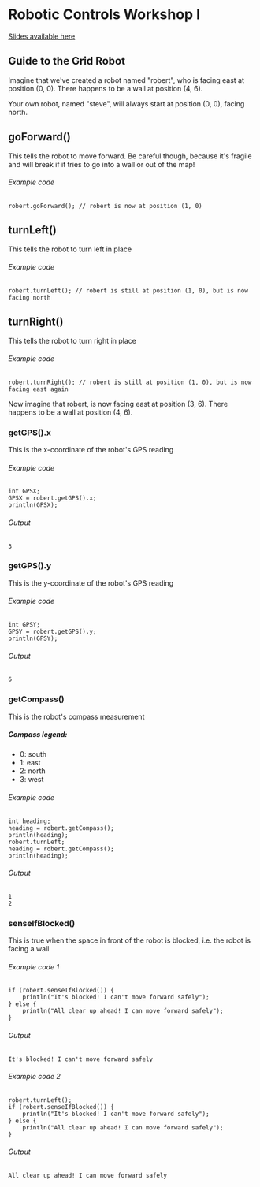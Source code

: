 # Robotic Controls Workshop I

[Slides available here](https://docs.google.com/presentation/d/1KAk-CsL1MiSS8Q9jD7Ha7Edlxk9EQZnEYCxkdOKXJSk/edit?usp=sharing)

## Guide to the Grid Robot

Imagine that we've created a robot named "robert", who is facing east at position (0, 0). There happens to be a wall at position (4, 6).

Your own robot, named "steve", will always start at position (0, 0), facing north.

## goForward()
This tells the robot to move forward. Be careful though, because it's fragile and will break if it tries to go into a wall or out of the map!

###### Example code
    robert.goForward(); // robert is now at position (1, 0)
  
## turnLeft()
This tells the robot to turn left in place

###### Example code
    robert.turnLeft(); // robert is still at position (1, 0), but is now facing north

## turnRight()
This tells the robot to turn right in place

###### Example code
    robert.turnRight(); // robert is still at position (1, 0), but is now facing east again

Now imagine that robert, is now facing east at position (3, 6). There happens to be a wall at position (4, 6).

### getGPS().x
This is the x-coordinate of the robot's GPS reading
###### Example code
    int GPSX;
    GPSX = robert.getGPS().x;
    println(GPSX);
  
###### Output
    3

### getGPS().y
This is the y-coordinate of the robot's GPS reading
###### Example code
    int GPSY;
    GPSY = robert.getGPS().y;
    println(GPSY);
  
###### Output
    6

### getCompass()
This is the robot's compass measurement

##### Compass legend:
- 0: south
- 1: east
- 2: north
- 3: west

###### Example code
    int heading;
    heading = robert.getCompass();
    println(heading);
    robert.turnLeft;
    heading = robert.getCompass();
    println(heading);
  
###### Output
    1
    2
    
### senseIfBlocked()
This is true when the space in front of the robot is blocked, i.e. the robot is facing a wall

###### Example code 1
    if (robert.senseIfBlocked()) {
        println("It's blocked! I can't move forward safely");
    } else {
        println("All clear up ahead! I can move forward safely");
    }
  
###### Output
    It's blocked! I can't move forward safely
    
###### Example code 2
    robert.turnLeft();
    if (robert.senseIfBlocked()) {
        println("It's blocked! I can't move forward safely");
    } else {
        println("All clear up ahead! I can move forward safely");
    }
  
###### Output
    All clear up ahead! I can move forward safely
